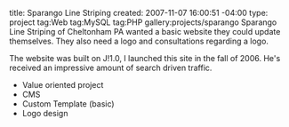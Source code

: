 title: Sparango Line Striping
created: 2007-11-07 16:00:51 -04:00
type: project
tag:Web
tag:MySQL
tag:PHP
gallery:projects/sparango
Sparango Line Striping of Cheltonham PA wanted a basic website they could update themselves.
 They also need a logo and consultations regarding a logo.


The website was built on J!1.0, I launched this site in the fall of 2006.
 He's received an impressive amount of search driven traffic.

*   Value oriented project
*   CMS
*   Custom Template (basic)
*   Logo design